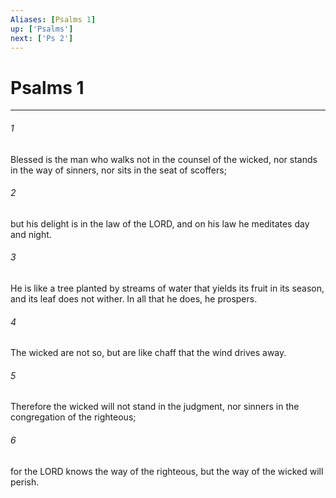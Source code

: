 ```yaml
---
Aliases: [Psalms 1]
up: ['Psalms']
next: ['Ps 2']
---
```

# Psalms 1
***



###### 1 
Blessed is the man who walks not in the counsel of the wicked, nor stands in the way of sinners, nor sits in the seat of scoffers; 

###### 2 
but his delight is in the law of the LORD, and on his law he meditates day and night. 

###### 3 
He is like a tree planted by streams of water that yields its fruit in its season, and its leaf does not wither. In all that he does, he prospers. 

###### 4 
The wicked are not so, but are like chaff that the wind drives away. 

###### 5 
Therefore the wicked will not stand in the judgment, nor sinners in the congregation of the righteous; 

###### 6 
for the LORD knows the way of the righteous, but the way of the wicked will perish.

